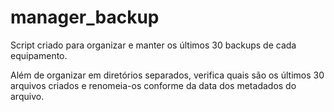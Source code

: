 # manager_backup
Script criado para organizar e manter os últimos 30 backups de cada equipamento. 

Além de organizar em diretórios separados, verifica quais são os últimos 30 arquivos criados e renomeia-os conforme da data dos metadados do arquivo. 
